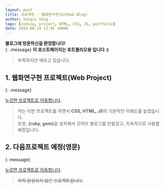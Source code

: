 ```yaml
---
layout: post
title: 프로젝트 - 웹화면구현(GitHub Blog)
author: Songzi Vong
tags: [coding, project, HTML, CSS, JS, portfolio]
date: 2024-06-19 13:56 +0800
---
```


<strong>블로그에 방문하신걸 환영합니다!</strong><br>
{: .message}
<strong>이 포스트페이지는 포트폴리오용 입니다 :)</strong><br>

> 부족하지만 배우고 있습니다.


## 1. 웹화면구현 프로젝트(Web Project)
{: .message}

[누르면 프로젝트로 이동합니다](https://github.com/RisingToast/RisingToast.github.io).

> 저는 이번 프로젝트를 하면서 <strong>CSS, HTML, JS</strong>의 기본적인 이해도를 높였습니다.<br>
또한, <strong>{ruby, gem}</strong>을 설치해서 깃허브 블로그를 만들었고, 지속적으로 사용할 예정입니다. 


## 2. 다음프로젝트 예정(영문)
{: message}

[누르면 프로젝트로 이동합니다](https://naver.com).

> <del>아직 완성되지 않은 프로젝트입니다.</del>
